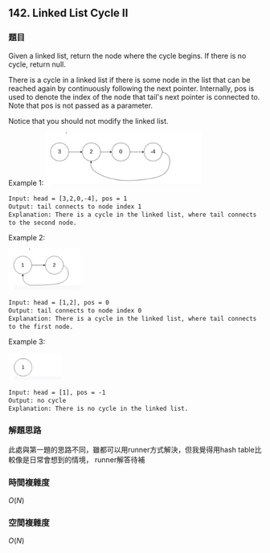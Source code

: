 ## 142. Linked List Cycle II

### 題目
Given a linked list, return the node where the cycle begins. If there is no cycle, return null.

There is a cycle in a linked list if there is some node in the list that can be reached again by continuously following the next pointer. Internally, pos is used to denote the index of the node that tail's next pointer is connected to. Note that pos is not passed as a parameter.

Notice that you should not modify the linked list.

Example 1:
<img src="../../../img/linked_list_cycle_1.png" style="zoom:40%" />

```
Input: head = [3,2,0,-4], pos = 1
Output: tail connects to node index 1
Explanation: There is a cycle in the linked list, where tail connects to the second node.
```

Example 2:

<img src="../../../img/linked_list_cycle_2.png" style="zoom:40%" />

```
Input: head = [1,2], pos = 0
Output: tail connects to node index 0
Explanation: There is a cycle in the linked list, where tail connects to the first node.
```

Example 3:

<img src="../../../img/linked_list_cycle_3.png" style="zoom:40%" />

```
Input: head = [1], pos = -1
Output: no cycle
Explanation: There is no cycle in the linked list.
```

### 解題思路
此處與第一題的思路不同，雖都可以用runner方式解決，但我覺得用hash table比較像是日常會想到的情境，
runner解答待補

### 時間複雜度
$O(N)$

### 空間複雜度
$O(N)$
